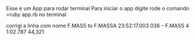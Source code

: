 Esse é um App para rodar terminal
Para iniciar o app digite rode o comando >ruby app.rb no terminal

corrigi a linha com nome F.MASS to F.MASSA
23:52:17.003      038 – F.MASS                            4   1:02.787                        44,321
